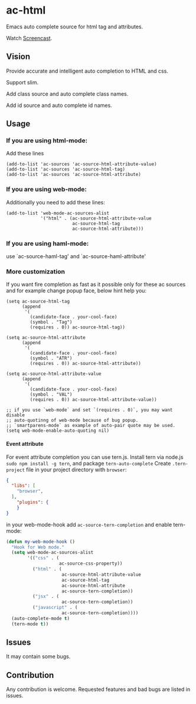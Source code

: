 ac-html
=======

Emacs auto complete source for html tag and attributes.

Watch [Screencast](https://www.youtube.com/watch?v=UrXNgrN4d5Y).

Vision
------
Provide accurate and intelligent auto completion to HTML and css.

Support slim.

Add class source and auto complete class names.

Add id source and auto complete id names.

Usage
-----

### If you are using html-mode:

Add these lines
``` elisp
(add-to-list 'ac-sources 'ac-source-html-attribute-value)
(add-to-list 'ac-sources 'ac-source-html-tag)
(add-to-list 'ac-sources 'ac-source-html-attribute)
```

### If you are using web-mode:
Additionally you need to add these lines:
``` elisp
(add-to-list 'web-mode-ac-sources-alist
             '("html" . (ac-source-html-attribute-value
                         ac-source-html-tag
                         ac-source-html-attribute)))
```

### If you are using haml-mode:
use \`ac-source-haml-tag' and \`ac-source-haml-attribute'

### More customization

If you want fire completion as fast as it possible only for these ac sources
and for example change popup face, below hint help you:
``` elisp
(setq ac-source-html-tag
      (append
       '(
         (candidate-face . your-cool-face)
         (symbol . "Tag")
         (requires . 0)) ac-source-html-tag))

(setq ac-source-html-attribute
      (append
       '(
         (candidate-face . your-cool-face)
         (symbol . "ATR")
         (requires . 0)) ac-source-html-attribute))

(setq ac-source-html-attribute-value
      (append
       '(
         (candidate-face . your-cool-face)
         (symbol . "VAL")
         (requires . 0)) ac-source-html-attribute-value))
         
;; if you use `web-mode` and set `(requires . 0)`, you may want disable
;; auto-quotinng of web-mode because of bug popup.
;; `smartparens-mode` as example of auto-pair quote may be used.
(setq web-mode-enable-auto-quoting nil)
```

#### Event attribute

For event attribute completion you can use tern.js. Install tern via node.js `sudo npm install -g tern`,
and package `tern-auto-complete` 
Create `.tern-project` file in your project directory with `browser`:

```json
{
  "libs": [
    "browser",
  ],
    "plugins": {
    }
}
```

in your web-mode-hook add `ac-source-tern-completion` and enable tern-mode:


```lisp
(defun my-web-mode-hook ()
  "Hook for Web mode."
  (setq web-mode-ac-sources-alist
        '(("css" . (
                    ac-source-css-property))
          ("html" . (
                     ac-source-html-attribute-value
                     ac-source-html-tag
                     ac-source-html-attribute
                     ac-source-tern-completion))
          ("jsx" . (
                     ac-source-tern-completion))
          ("javascript" . (
                     ac-source-tern-completion))))
  (auto-complete-mode t)
  (tern-mode t))
```

Issues
------
It may contain some bugs.

Contribution
------
Any contribution is welcome.
Requested features and bad bugs are listed in issues.
